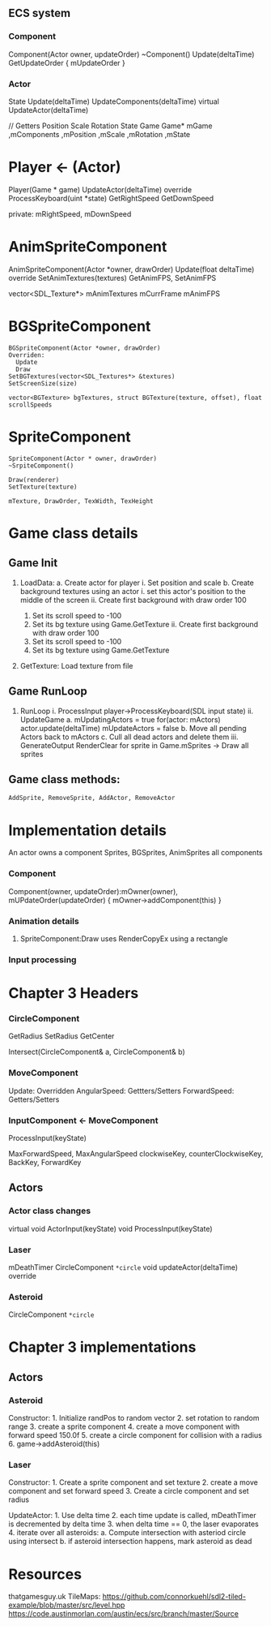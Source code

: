 ## ECS system

### Component

  Component(Actor owner, updateOrder)
  ~Component()
  Update(deltaTime)
  GetUpdateOrder { mUpdateOrder }

### Actor

  State
  Update(deltaTime)
  UpdateComponents(deltaTime)
  virtual UpdateActor(deltaTime)

  // Getters Position Scale Rotation State Game
  Game* mGame ,mComponents ,mPosition ,mScale ,mRotation ,mState

# Player <- (Actor)

  Player(Game * game)
  UpdateActor(deltaTime) override
  ProcessKeyboard(uint *state)
  GetRightSpeed
  GetDownSpeed

  private: mRightSpeed, mDownSpeed

# AnimSpriteComponent

   AnimSpriteComponent(Actor *owner, drawOrder)
   Update(float deltaTime) override
   SetAnimTextures(textures)
   GetAnimFPS, SetAnimFPS
    
   vector<SDL_Texture*> mAnimTextures
   mCurrFrame
   mAnimFPS
  
# BGSpriteComponent
    BGSpriteComponent(Actor *owner, drawOrder)
    Overriden:
      Update
      Draw
    SetBGTextures(vector<SDL_Textures*> &textures)
    SetScreenSize(size)

    vector<BGTexture> bgTextures, struct BGTexture(texture, offset), float scrollSpeeds

# SpriteComponent
    
    SpriteComponent(Actor * owner, drawOrder)
    ~SrpiteComponent()

    Draw(renderer)
    SetTexture(texture)

    mTexture, DrawOrder, TexWidth, TexHeight

# Game class details

## Game Init

1. LoadData:
  a. Create actor for player
    i. Set position and scale
  b. Create background textures using an actor
    i. set this actor's position to the middle of the screen
    ii. Create first background with draw order 100
      1. Set its scroll speed to -100
      2. Set its bg texture using Game.GetTexture
    ii. Create first background with draw order 100
      1. Set its scroll speed to -100
      2. Set its bg texture using Game.GetTexture

2. GetTexture: Load texture from file
   
## Game RunLoop 
1. RunLoop
  i. ProcessInput
    player->ProcessKeyboard(SDL input state)
  ii. UpdateGame
    a. mUpdatingActors = true 
      for(actor: mActors) actor.update(deltaTime)
      mUpdateActors = false
    b. Move all pending Actors back to mActors 
    c. Cull all dead actors and delete them
  iii. GenerateOutput
    RenderClear
    for sprite in Game.mSprites -> Draw all sprites

## Game class methods:
    AddSprite, RemoveSprite, AddActor, RemoveActor

# Implementation details

An actor owns a component
Sprites, BGSprites, AnimSprites all components

### Component
  Component(owner, updateOrder):mOwner(owner), mUPdateOrder(updateOrder) {
  mOwner->addComponent(this)
}

### Animation details

1. SpriteComponent:Draw uses RenderCopyEx using a
   rectangle

### Input processing






















# Chapter 3 Headers

### CircleComponent

GetRadius
SetRadius
GetCenter

Intersect(CircleComponent& a, CircleComponent& b)

### MoveComponent

Update: Overridden
AngularSpeed: Gettters/Setters
ForwardSpeed: Getters/Setters

### InputComponent <- MoveComponent

ProcessInput(keyState)

MaxForwardSpeed, MaxAngularSpeed
clockwiseKey, counterClockwiseKey, BackKey, ForwardKey

## Actors

### Actor class changes

virtual void ActorInput(keyState)
void ProcessInput(keyState)

### Laser
mDeathTimer
CircleComponent ``*circle``
void updateActor(deltaTime) override

### Asteroid
CircleComponent ``*circle``









































# Chapter 3 implementations

## Actors

### Asteroid
  Constructor:
    1. Initialize randPos to random vector
    2. set rotation to random range
    3. create a sprite component
    4. create a move component with forward speed 150.0f
    5. create a circle component for collision with a radius
    6. game->addAsteroid(this)

### Laser
  
  Constructor:
    1. Create a sprite component and set texture
    2. create a move component and set forward speed
    3. Create a circle component and set radius

  UpdateActor:
    1. Use delta time
    2. each time update is called, mDeathTimer is decremented by delta time
    3. when delta time == 0, the laser evaporates
    4. iterate over all asteroids:
      a. Compute intersection with asteriod circle using intersect
      b. if asteroid intersection happens, mark asteroid as dead

# Resources

thatgamesguy.uk
TileMaps:
https://github.com/connorkuehl/sdl2-tiled-example/blob/master/src/level.hpp
https://code.austinmorlan.com/austin/ecs/src/branch/master/Source







































































































